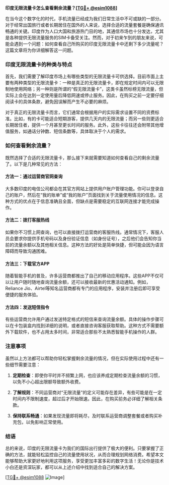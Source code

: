 **印度无限流量卡怎么查看剩余流量？[[TG💪+ @esim1088](https://t.me/s/esim1088)]**

在当今这个数字化的时代，手机流量已经成为我们日常生活中不可或缺的一部分。对于经常出国旅行或者长期居住在国外的人来说，选择合适的流量套餐是确保通讯畅通的关键。印度作为人口大国和旅游热门目的地，其通信市场也十分发达，尤其是各种提供无限流量服务的SIM卡备受关注。然而，对于初来乍到的朋友来说，可能会遇到一个问题：如何查看自己所购买的印度无限流量卡中还剩下多少流量呢？这篇文章将为你详细解答这一问题。

### 印度无限流量卡的种类与特点

首先，我们需要了解印度市场上有哪些类型的无限流量卡可供选择。目前市面上主要有两种类型的无限流量卡：一种是真正的无限流量卡，即在规定时间内可以无限制地使用网络；另一种则是所谓的“假无限流量卡”，这类卡虽然标榜无限流量，但实际上会在达到一定使用量后降低网速或停止服务。因此，在购买之前一定要仔细阅读卡的具体条款，避免因误解而产生不必要的麻烦。

对于真正的无限流量卡而言，它们通常会根据用户的实际需求设置不同的资费标准。比如，有的卡可能适合短期游客，提供几天内的无限流量；而另一些则更适合长期居住者，提供一个月甚至更长时间的服务。此外，这些卡往往还会附带其他增值服务，如通话分钟数、短信条数等，具体取决于个人的需求。

### 如何查看剩余流量？

既然选择了合适的无限流量卡，那么接下来就需要知道如何查看自己的剩余流量了。以下是几种常见的方法：

#### 方法一：通过运营商官网查询

大多数印度的电信公司都会在其官方网站上提供用户账户管理功能。你可以登录自己的账户，然后在“我的账单”或“我的账户”页面找到关于流量使用情况的信息。这种方式的优点在于信息准确且全面，但缺点是需要稳定的互联网连接才能完成操作。

#### 方法二：拨打客服热线

如果你不习惯上网查询，也可以直接拨打运营商的客服热线。通常情况下，客服人员会要求你提供手机号码以及身份验证信息（如身份证号），之后他们会告知你当前的流量余额以及其他相关信息。这种方法的好处是简单快捷，但可能会因为语言障碍而导致沟通困难。

#### 方法三：下载官方APP

随着智能手机的普及，许多运营商都推出了自己的移动应用程序。这些APP不仅可以让用户随时随地查询流量余额，还可以接收最新的优惠活动通知。例如，Reliance Jio、Airtel等知名运营商都有专门的应用程序，安装并注册后即可享受便捷的服务体验。

#### 方法四：发送短信指令

有些运营商允许用户通过发送特定格式的短信来查询流量余额。具体的操作步骤可以在卡包装盒内找到详细的说明，或者直接咨询客服获取帮助。这种方式不需要额外下载软件，也不占用太多时间，非常适合那些不太熟悉智能手机操作的人群。

### 注意事项

虽然以上方法都可以帮助你轻松掌握剩余流量的情况，但在实际使用过程中还有一些细节需要注意：

1. **定期检查**：即使你平时并不频繁上网，也应该养成定期检查流量余额的习惯，以免不小心超出限额导致额外收费。
   
2. **了解规则**：不同运营商对“无限流量”的定义可能存在差异，有些可能是在一定时间内不限制速度，超过后才开始限速。因此，在购买前务必详细了解相关条款。

3. **保持联系畅通**：如果发现流量即将耗尽，及时联系运营商调整套餐或者购买补充包，以免影响正常使用。

### 结语

总的来说，印度的无限流量卡为我们的国际出行提供了极大的便利。只要掌握了正确的方法，就能轻松监控自己的流量使用状况，从而合理规划网络消费。希望本文能够帮助大家更好地利用这项服务，享受更加丰富多彩的数字生活！无论你是技术小白还是资深玩家，都可以从上述介绍中找到适合自己的解决方案。

[[TG💪+ @esim1088](https://t.me/s/esim1088) ![Image](https://i.postimg.cc/4NQfJmqS/Snipaste-2025-05-13-00-14-12.png)]